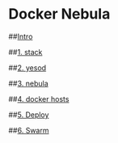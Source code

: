 # Docker Nebula

##[Intro](intro.html)

##[1. stack](stack.html)

##[2. yesod](yesod.html)

##[3. nebula](nebula.html)

##[4. docker hosts](docker_hosts.html)

##[5. Deploy](deploy.html)

##[6. Swarm](swarm.html)
